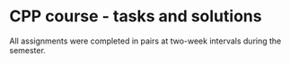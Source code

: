 # CPP course - tasks and solutions

All assignments were completed in pairs at two-week intervals during the semester.

